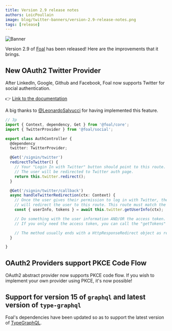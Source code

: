 ```yaml
---
title: Version 2.9 release notes
authors: LoicPoullain
image: blog/twitter-banners/version-2.9-release-notes.png
tags: [release]
---
```


![Banner](./assets/version-2.9-is-here/banner.png)

Version 2.9 of [Foal](https://foalts.org/) has been released! Here are the improvements that it brings.

<!--truncate-->

## New OAuth2 Twitter Provider

After LinkedIn, Google, Github and Facebook, Foal now supports Twitter for social authentication.

👉 [Link to the documentation](https://foalts.org/docs/authentication/social-auth/)

A big thanks to [@LeonardoSalvucci](https://github.com/LeonardoSalvucci) for having implemented this feature.

```typescript
// 3p
import { Context, dependency, Get } from '@foal/core';
import { TwitterProvider } from '@foal/social';

export class AuthController {
  @dependency
  twitter: TwitterProvider;

  @Get('/signin/twitter')
  redirectToTwitter() {
    // Your "Login In with Twitter" button should point to this route.
    // The user will be redirected to Twitter auth page.
    return this.twitter.redirect();
  }

  @Get('/signin/twitter/callback')
  async handleTwitterRedirection(ctx: Context) {
    // Once the user gives their permission to log in with Twitter, the OAuth server
    // will redirect the user to this route. This route must match the redirect URI.
    const { userInfo, tokens } = await this.twitter.getUserInfo(ctx);

    // Do something with the user information AND/OR the access token.
    // If you only need the access token, you can call the "getTokens" method.

    // The method usually ends with a HttpResponseRedirect object as returned value.
  }

}
```

## OAuth2 Providers support PKCE Code Flow

OAuth2 abstract provider now supports PKCE code flow. If you wish to implement your own provider using PKCE, it's now possible!

## Support for version 15 of `graphql` and latest version of `type-graphql`

Foal's dependencies have been updated so as to support the latest version of [TypeGraphQL](https://typegraphql.com/).
